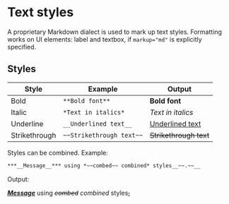 # Text styles

A proprietary Markdown dialect is used to mark up text styles.
Formatting works on UI elements: label and textbox, if `markup="md"` is explicitly specified.

## Styles

| Style         | Example                  | Output                     |
| ------------- | ------------------------ | -------------------------- |
| Bold          | `**Bold font**`          | **Bold font**              |
| Italic        | `*Text in italics*`      | *Text in italics*          |
| Underline     | `__Underlined text__`    | <ins>Underlined text</ins> |
| Strikethrough | `~~Strikethrough text~~` | ~~Strikethrough text~~     |

Styles can be combined. Example:
```md
***__Message__*** using *~~combed~~ combined* styles__~~.~~__
```
Output:

***<ins>Message</ins>*** using *~~combed~~ combined* styles<ins>~~.~~</ins>
